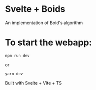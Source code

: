 # Svelte + Boids

An implementation of Boid's algorithm 

# To start the webapp:

`npm run dev`

or     

`yarn dev`



Built with Svelte + Vite + TS
